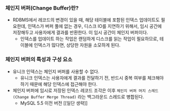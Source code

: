 
 ### 체인지 버퍼(Change Buffer)란?
 - RDBMS에서 레코드의 변경이 있을 때, 해당 테이블에 포함된 인덱스 업데이트도 필요한데, 인덱스가 버퍼 풀에 없는 경우, 디스크 IO를 지연하기 위해서, 임시 공간에 저장해두고 사용자에게 결과를 반환한다. 이 임시 공간이 체인지 버퍼이다.
	 - 인덱스를 업데이트 하는 작업은 랜덤하게 디스크를 읽는 작업이 필요하므로, 테이블에 인덱스가 많다면, 상당한 자원을 소모하게 된다. 

 ### 체인지 버퍼의 특성과 구성 요소
 - 유니크 인덱스는 체인지 버퍼를 사용할 수 없다.
	 - 유니크 인덱스는 사용자에게 결과를 전달하기 전, 반드시 중복 여부를 체크해야 하기 때문에 해당 인덱스에 접근해야 한다. 
- 체인지 버퍼에 임시로 저장된 인덱스 레코드 조각은 이후 `체인지 버퍼 머지 스레드(Change Buffer Merge Thread)` 라는 백그라운드 스레드로 병합된다. 
	- MySQL 5.5 이전 버전 [[일단 생략]]
	